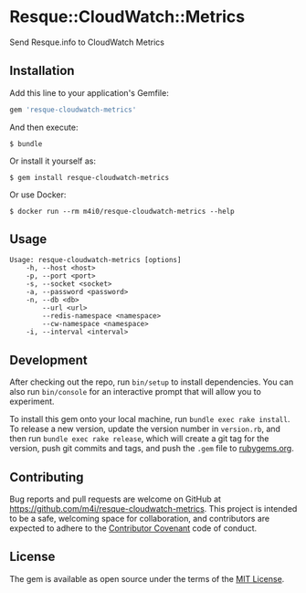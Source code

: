 # Resque::CloudWatch::Metrics

Send Resque.info to CloudWatch Metrics

## Installation

Add this line to your application's Gemfile:

```ruby
gem 'resque-cloudwatch-metrics'
```

And then execute:

    $ bundle

Or install it yourself as:

    $ gem install resque-cloudwatch-metrics

Or use Docker:

    $ docker run --rm m4i0/resque-cloudwatch-metrics --help

## Usage

```
Usage: resque-cloudwatch-metrics [options]
    -h, --host <host>
    -p, --port <port>
    -s, --socket <socket>
    -a, --password <password>
    -n, --db <db>
        --url <url>
        --redis-namespace <namespace>
        --cw-namespace <namespace>
    -i, --interval <interval>
```

## Development

After checking out the repo, run `bin/setup` to install dependencies. You can also run `bin/console` for an interactive prompt that will allow you to experiment.

To install this gem onto your local machine, run `bundle exec rake install`. To release a new version, update the version number in `version.rb`, and then run `bundle exec rake release`, which will create a git tag for the version, push git commits and tags, and push the `.gem` file to [rubygems.org](https://rubygems.org).

## Contributing

Bug reports and pull requests are welcome on GitHub at https://github.com/m4i/resque-cloudwatch-metrics. This project is intended to be a safe, welcoming space for collaboration, and contributors are expected to adhere to the [Contributor Covenant](http://contributor-covenant.org) code of conduct.

## License

The gem is available as open source under the terms of the [MIT License](http://opensource.org/licenses/MIT).
